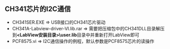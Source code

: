 ##  CH341芯片的I2C通信
  * CH341SER.EXE => USB接口的CH341芯片驱动
  * CH341A-Labview-driver-VI.lib.rar => 需要把压缩包中的CH341DLL目录解压到<b>&lt;LabView安装目录&gt;\user.lib</b>目录中并重新打开LabView即可
  * PCF8575.vi => I2C通信操作的例程，默认参数是PCF8575芯片的读操作